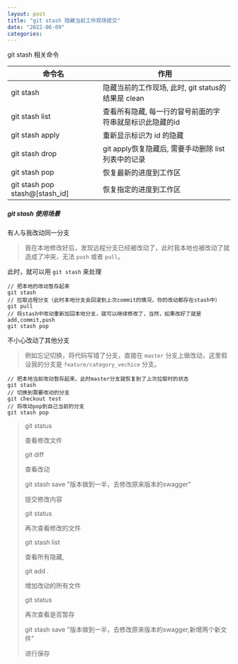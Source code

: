 ```yaml
---
layout: post
title: "git stash 隐藏当前工作现场提交"
date: "2022-06-09"
categories: 
---
```

<p id="22-git-stash-相关命令">git stash 相关命令</p>

<table>
	<thead>
		<tr>
			<th>命令名</th>
			<th>作用</th>
		</tr>
	</thead>
	<tbody>
		<tr>
			<td>git stash</td>
			<td>隐藏当前的工作现场, 此时, git status的结果是 clean</td>
		</tr>
		<tr>
			<td>git stash list</td>
			<td>查看所有隐藏, 每一行的冒号前面的字符串就是标识此隐藏的id</td>
		</tr>
		<tr>
			<td>git stash apply</td>
			<td>重新显示标识为 id 的隐藏</td>
		</tr>
		<tr>
			<td>git stash drop</td>
			<td>git apply恢复隐藏后, 需要手动删除 list 列表中的记录</td>
		</tr>
		<tr>
			<td>git stash pop</td>
			<td>恢复最新的进度到工作区</td>
		</tr>
		<tr>
			<td>git stash pop stash@[stash_id]</td>
			<td>恢复指定的进度到工作区</td>
		</tr>
	</tbody>
</table>

<h5 id="三、git-stash-使用场景">git stash 使用场景</h5>

<p id="31-有人与我改动同一分支">有人与我改动同一分支</p>

<blockquote>
<p>我在本地修改好后，发现远程分支已经被改动了，此时我本地也被改动了就造成了冲突，无法&nbsp;<code>push</code>&nbsp;或者&nbsp;<code>pull</code>。</p>
</blockquote>

<p>此时，就可以用&nbsp;<code>git stash</code>&nbsp;来处理</p>

<pre>
<code>// 把本地的改动暂存起来
git stash 
// 拉取远程分支（此时本地分支会回滚到上次commit的情况，你的改动都存在stash中）
git pull  
// 将stash中改动重新加回本地分支，就可以继续修改了，当然，如果改好了就是add,commit,push
git stash pop 
</code></pre>

<p id="32-不小心改动了其他分支">不小心改动了其他分支</p>

<blockquote>
<p>例如忘记切换，将代码写错了分支，直接在&nbsp;<code>master</code>&nbsp;分支上做改动，这里假设我的分支是&nbsp;<code>feature/category_vechice</code>&nbsp;分支。</p>
</blockquote>

<pre>
<code>// 把本地当前改动暂存起来，此时master分支就恢复到了上次拉取时的状态
git stash
// 切换到需要改动的分支
git checkout test
// 将改动pop到自己当前的分支
git stash pop
</code></pre>

<blockquote>
<p>git status&nbsp;</p>

<p>查看修改文件</p>

<p>git diff</p>

<p>查看改动</p>

<p>git stash save &quot;版本做到一半，去修改原来版本的swagger&quot;</p>

<p>提交修改内容</p>

<p>git status</p>

<p>再次查看修改的文件</p>

<p>git stash list</p>

<p>查看所有隐藏,</p>

<p>git add .</p>

<p>增加改动的所有文件</p>

<p>git status</p>

<p>再次查看是否暂存</p>

<p>git stash save &quot;版本做到一半，去修改原来版本的swagger,新增两个新文件&quot;</p>

<p>进行保存</p>
</blockquote>

<p>&nbsp;</p>

